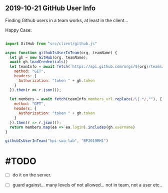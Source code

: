 ## 2019-10-21 GitHub User Info

Finding Github users in a team works, at least in the client...

Happy Case: 

```javascript

import GitHub from "src/client/github.js"

async function githubIsUserInTeam(org, teamName) {
  let gh = new GitHub(org, teamName);
  await gh.loadCredentials()
  let teamInfo = await fetch(`https://api.github.com/orgs/${org}/teams/${teamName}`, {
    method: "GET",
    headers: {
      Authorization: "token " + gh.token  
    }
  }).then(r => r.json());    
  
  let members = await fetch(teamInfo.members_url.replace(/\{.*/,""), {
    method: "GET",
    headers: {
      Authorization: "token " + gh.token  
    }
  }).then(r => r.json());
  return members.map(ea => ea.login).includes(gh.username)
}

githubIsUserInTeam("hpi-swa-lab", "BP2019RH1")

```


# #TODO

- [ ] do it on the server.
- [ ] guard against... many levels of not allowed... not in team, not a user etc..






        





